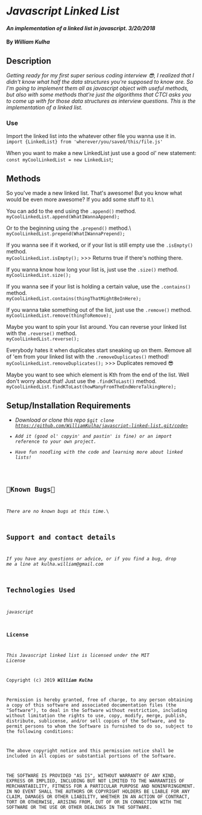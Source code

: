 # _Javascript Linked List_

#### _An implementation of a linked list in javascript. 3/20/2018_

#### By _**William Kulha**_

## Description

_Getting ready for my first super serious coding interview 😎, I realized that I didn't know what half the data structures you're supposed to know are. So I'm going to implement them all as javascript object with useful methods, but also with some methods that're just the algorithms that CTCI asks you to come up with for those data structures as interview questions. This is the implementation of a linked list._

### Use

Import the linked list into the whatever other file you wanna use it in.\
`import {LinkedList} from 'wherever/you/saved/this/file.js'`

When you want to make a new LinkedList just use a good ol' new statement:\
`const myCoolLinkedList = new LinkedList`;

## Methods

So you've made a new linked list. That's awesome! But you know what would be even more awesome? If you add some stuff to it.\

You can add to the end using the `.append()` method.\
`myCoolLinkedList.append(WhatIWannaAppend);`

Or to the beginning using the `.prepend()` method.\ 
`myCoolLinkedList.prepend(WhatIWannaPrepend);`

If you wanna see if it worked, or if your list is still empty use the `.isEmpty()` method.\
`myCoolLinkedList.isEmpty();` >>> Returns true if there's nothing there.

If you wanna know how long your list is, just use the `.size()` method.\
`myCoolLinkedList.size();`

If you wanna see if your list is holding a certain value, use the `.contains()` method.\
`myCoolLinkedList.contains(thingThatMightBeInHere);`

If you wanna take something out of the list, just use the `.remove()` method.\
`myCoolLinkedList.remove(thingToRemove);`

Maybe you want to spin your list around. You can reverse your linked list with the `.reverse()` method.\
`myCoolLinkedList.reverse();`

Everybody hates it when duplicates start sneaking up on them. Remove all of 'em from your linked list with the `.removeDuplicates()` method!\
`myCoolLinkedList.removeDuplicates();` >>> Duplicates removed 😎

Maybe you want to see which element is Kth from the end of the list. Well don't worry about that! Just use the `.findKToLast()` method.\
`myCoolLinkedList.findKToLast(howManyFromTheEndWereTalkingHere);`


## Setup/Installation Requirements

* _Download or clone this repo <code>$git clone https://github.com/WilliamKulha/javascript-linked-list.git/code>_
* _Add it (good ol' copyin' and pastin' is fine) or an import reference to your own project._
* _Have fun noodling with the code and learning more about linked lists!_


## 🐛Known Bugs🐛

_There are no known bugs at this time._\

## Support and contact details

_If you have any questions or advice, or if you find a bug, drop me a line at kulha.william@gmail.com_

## Technologies Used

_javascript_

### License

*This Javascript linked list is licensed under the MIT License*

Copyright (c) 2019 **_William Kulha_**

Permission is hereby granted, free of charge, to any person obtaining a copy of this software and associated documentation files (the "Software"), to deal in the Software without restriction, including without limitation the rights to use, copy, modify, merge, publish, distribute, sublicense, and/or sell copies of the Software, and to permit persons to whom the Software is furnished to do so, subject to the following conditions:

The above copyright notice and this permission notice shall be included in all copies or substantial portions of the Software.

THE SOFTWARE IS PROVIDED "AS IS", WITHOUT WARRANTY OF ANY KIND, EXPRESS OR IMPLIED, INCLUDING BUT NOT LIMITED TO THE WARRANTIES OF MERCHANTABILITY, FITNESS FOR A PARTICULAR PURPOSE AND NONINFRINGEMENT. IN NO EVENT SHALL THE AUTHORS OR COPYRIGHT HOLDERS BE LIABLE FOR ANY CLAIM, DAMAGES OR OTHER LIABILITY, WHETHER IN AN ACTION OF CONTRACT, TORT OR OTHERWISE, ARISING FROM, OUT OF OR IN CONNECTION WITH THE SOFTWARE OR THE USE OR OTHER DEALINGS IN THE SOFTWARE.